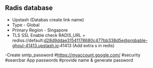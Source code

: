 ## Radis database

- Upstash (Databas create link name)
- Type - Global
- Primary Region - Singapore
- TLS SSL Enable check
  RADIS_URL = rediss://default:d28d9ddae31541178680c477bb338d5e@probable-ghoul-41413.upstash.io:41413 (Add extra s in redis)

-Create smtp_password #https://myaccount.google.com/
#security
#searcbar App passwords
#provide name & generate password
